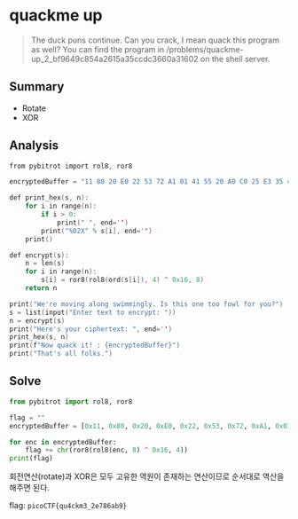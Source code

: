 # quackme up
> The duck puns continue. Can you crack, I mean quack this program as well? You can find the program in /problems/quackme-up_2_bf9649c854a2615a35ccdc3660a31602 on the shell server.

## Summary
* Rotate
* XOR

## Analysis
``` c
from pybitrot import rol8, ror8

encryptedBuffer = "11 80 20 E0 22 53 72 A1 01 41 55 20 A0 C0 25 E3 35 40 65 95 75 00 30 85 C1"

def print_hex(s, n):
    for i in range(n):
        if i > 0:
            print(" ", end='')
        print("%02X" % s[i], end='')
    print()

def encrypt(s):
    n = len(s)
    for i in range(n):
        s[i] = ror8(rol8(ord(s[i]), 4) ^ 0x16, 8)
    return n

print("We're moving along swimmingly. Is this one too fowl for you?")
s = list(input("Enter text to encrypt: "))
n = encrypt(s)
print("Here's your ciphertext: ", end='')
print_hex(s, n)
print(f"Now quack it! : {encryptedBuffer}")
print("That's all folks.")
```

## Solve
``` python
from pybitrot import rol8, ror8

flag = ""
encryptedBuffer = [0x11, 0x80, 0x20, 0xE0, 0x22, 0x53, 0x72, 0xA1, 0x01, 0x41, 0x55, 0x20, 0xA0, 0xC0, 0x25, 0xE3, 0x35, 0x40, 0x65, 0x95, 0x75, 0x00, 0x30, 0x85, 0xC1]

for enc in encryptedBuffer:
    flag += chr(ror8(rol8(enc, 8) ^ 0x16, 4))
print(flag)
```

회전연산(rotate)과 XOR은 모두 고유한 역원이 존재하는 연산이므로 순서대로 역산을 해주면 된다. 

flag: `picoCTF{qu4ckm3_2e786ab9}`
